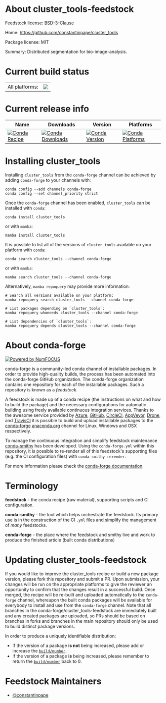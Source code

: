 About cluster_tools-feedstock
=============================

Feedstock license: [BSD-3-Clause](https://github.com/conda-forge/cluster_tools-feedstock/blob/main/LICENSE.txt)

Home: https://github.com/constantinpape/cluster_tools

Package license: MIT

Summary: Distributed segmentation for bio-image-analysis.

Current build status
====================


<table><tr><td>All platforms:</td>
    <td>
      <a href="https://dev.azure.com/conda-forge/feedstock-builds/_build/latest?definitionId=14520&branchName=main">
        <img src="https://dev.azure.com/conda-forge/feedstock-builds/_apis/build/status/cluster_tools-feedstock?branchName=main">
      </a>
    </td>
  </tr>
</table>

Current release info
====================

| Name | Downloads | Version | Platforms |
| --- | --- | --- | --- |
| [![Conda Recipe](https://img.shields.io/badge/recipe-cluster_tools-green.svg)](https://anaconda.org/conda-forge/cluster_tools) | [![Conda Downloads](https://img.shields.io/conda/dn/conda-forge/cluster_tools.svg)](https://anaconda.org/conda-forge/cluster_tools) | [![Conda Version](https://img.shields.io/conda/vn/conda-forge/cluster_tools.svg)](https://anaconda.org/conda-forge/cluster_tools) | [![Conda Platforms](https://img.shields.io/conda/pn/conda-forge/cluster_tools.svg)](https://anaconda.org/conda-forge/cluster_tools) |

Installing cluster_tools
========================

Installing `cluster_tools` from the `conda-forge` channel can be achieved by adding `conda-forge` to your channels with:

```
conda config --add channels conda-forge
conda config --set channel_priority strict
```

Once the `conda-forge` channel has been enabled, `cluster_tools` can be installed with `conda`:

```
conda install cluster_tools
```

or with `mamba`:

```
mamba install cluster_tools
```

It is possible to list all of the versions of `cluster_tools` available on your platform with `conda`:

```
conda search cluster_tools --channel conda-forge
```

or with `mamba`:

```
mamba search cluster_tools --channel conda-forge
```

Alternatively, `mamba repoquery` may provide more information:

```
# Search all versions available on your platform:
mamba repoquery search cluster_tools --channel conda-forge

# List packages depending on `cluster_tools`:
mamba repoquery whoneeds cluster_tools --channel conda-forge

# List dependencies of `cluster_tools`:
mamba repoquery depends cluster_tools --channel conda-forge
```


About conda-forge
=================

[![Powered by
NumFOCUS](https://img.shields.io/badge/powered%20by-NumFOCUS-orange.svg?style=flat&colorA=E1523D&colorB=007D8A)](https://numfocus.org)

conda-forge is a community-led conda channel of installable packages.
In order to provide high-quality builds, the process has been automated into the
conda-forge GitHub organization. The conda-forge organization contains one repository
for each of the installable packages. Such a repository is known as a *feedstock*.

A feedstock is made up of a conda recipe (the instructions on what and how to build
the package) and the necessary configurations for automatic building using freely
available continuous integration services. Thanks to the awesome service provided by
[Azure](https://azure.microsoft.com/en-us/services/devops/), [GitHub](https://github.com/),
[CircleCI](https://circleci.com/), [AppVeyor](https://www.appveyor.com/),
[Drone](https://cloud.drone.io/welcome), and [TravisCI](https://travis-ci.com/)
it is possible to build and upload installable packages to the
[conda-forge](https://anaconda.org/conda-forge) [anaconda.org](https://anaconda.org/)
channel for Linux, Windows and OSX respectively.

To manage the continuous integration and simplify feedstock maintenance
[conda-smithy](https://github.com/conda-forge/conda-smithy) has been developed.
Using the ``conda-forge.yml`` within this repository, it is possible to re-render all of
this feedstock's supporting files (e.g. the CI configuration files) with ``conda smithy rerender``.

For more information please check the [conda-forge documentation](https://conda-forge.org/docs/).

Terminology
===========

**feedstock** - the conda recipe (raw material), supporting scripts and CI configuration.

**conda-smithy** - the tool which helps orchestrate the feedstock.
                   Its primary use is in the construction of the CI ``.yml`` files
                   and simplify the management of *many* feedstocks.

**conda-forge** - the place where the feedstock and smithy live and work to
                  produce the finished article (built conda distributions)


Updating cluster_tools-feedstock
================================

If you would like to improve the cluster_tools recipe or build a new
package version, please fork this repository and submit a PR. Upon submission,
your changes will be run on the appropriate platforms to give the reviewer an
opportunity to confirm that the changes result in a successful build. Once
merged, the recipe will be re-built and uploaded automatically to the
`conda-forge` channel, whereupon the built conda packages will be available for
everybody to install and use from the `conda-forge` channel.
Note that all branches in the conda-forge/cluster_tools-feedstock are
immediately built and any created packages are uploaded, so PRs should be based
on branches in forks and branches in the main repository should only be used to
build distinct package versions.

In order to produce a uniquely identifiable distribution:
 * If the version of a package **is not** being increased, please add or increase
   the [``build/number``](https://docs.conda.io/projects/conda-build/en/latest/resources/define-metadata.html#build-number-and-string).
 * If the version of a package **is** being increased, please remember to return
   the [``build/number``](https://docs.conda.io/projects/conda-build/en/latest/resources/define-metadata.html#build-number-and-string)
   back to 0.

Feedstock Maintainers
=====================

* [@constantinpape](https://github.com/constantinpape/)


